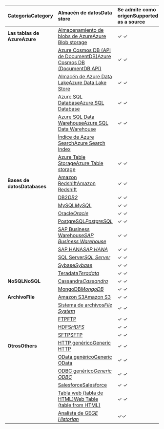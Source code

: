 | <span data-ttu-id="139f2-101">Categoría</span><span class="sxs-lookup"><span data-stu-id="139f2-101">Category</span></span> | <span data-ttu-id="139f2-102">Almacén de datos</span><span class="sxs-lookup"><span data-stu-id="139f2-102">Data store</span></span> | <span data-ttu-id="139f2-103">Se admite como origen</span><span class="sxs-lookup"><span data-stu-id="139f2-103">Supported as a source</span></span> | <span data-ttu-id="139f2-104">Se admite como receptor</span><span class="sxs-lookup"><span data-stu-id="139f2-104">Supported as a sink</span></span> |
|:--- |:--- |:--- |:--- |
| <span data-ttu-id="139f2-105">**Las tablas de Azure**</span><span class="sxs-lookup"><span data-stu-id="139f2-105">**Azure**</span></span> |[<span data-ttu-id="139f2-106">Almacenamiento de blobs de Azure</span><span class="sxs-lookup"><span data-stu-id="139f2-106">Azure Blob storage</span></span>](../articles/data-factory/data-factory-azure-blob-connector.md) |<span data-ttu-id="139f2-107">✓ </span><span class="sxs-lookup"><span data-stu-id="139f2-107">✓</span></span> |<span data-ttu-id="139f2-108">✓ </span><span class="sxs-lookup"><span data-stu-id="139f2-108">✓</span></span> |
| &nbsp; |[<span data-ttu-id="139f2-109">Azure Cosmos DB (API de DocumentDB)</span><span class="sxs-lookup"><span data-stu-id="139f2-109">Azure Cosmos DB (DocumentDB API)</span></span>](../articles/data-factory/data-factory-azure-documentdb-connector.md) |<span data-ttu-id="139f2-110">✓ </span><span class="sxs-lookup"><span data-stu-id="139f2-110">✓</span></span> |<span data-ttu-id="139f2-111">✓ </span><span class="sxs-lookup"><span data-stu-id="139f2-111">✓</span></span> |
| &nbsp; |[<span data-ttu-id="139f2-112">Almacén de Azure Data Lake</span><span class="sxs-lookup"><span data-stu-id="139f2-112">Azure Data Lake Store</span></span>](../articles/data-factory/data-factory-azure-datalake-connector.md) |<span data-ttu-id="139f2-113">✓ </span><span class="sxs-lookup"><span data-stu-id="139f2-113">✓</span></span> |<span data-ttu-id="139f2-114">✓ </span><span class="sxs-lookup"><span data-stu-id="139f2-114">✓</span></span> |
| &nbsp; |[<span data-ttu-id="139f2-115">Azure SQL Database</span><span class="sxs-lookup"><span data-stu-id="139f2-115">Azure SQL Database</span></span>](../articles/data-factory/data-factory-azure-sql-connector.md) |<span data-ttu-id="139f2-116">✓ </span><span class="sxs-lookup"><span data-stu-id="139f2-116">✓</span></span> |<span data-ttu-id="139f2-117">✓ </span><span class="sxs-lookup"><span data-stu-id="139f2-117">✓</span></span> |
| &nbsp; |[<span data-ttu-id="139f2-118">Azure SQL Data Warehouse</span><span class="sxs-lookup"><span data-stu-id="139f2-118">Azure SQL Data Warehouse</span></span>](../articles/data-factory/data-factory-azure-sql-data-warehouse-connector.md) |<span data-ttu-id="139f2-119">✓ </span><span class="sxs-lookup"><span data-stu-id="139f2-119">✓</span></span> |<span data-ttu-id="139f2-120">✓ </span><span class="sxs-lookup"><span data-stu-id="139f2-120">✓</span></span> |
| &nbsp; |[<span data-ttu-id="139f2-121">Índice de Azure Search</span><span class="sxs-lookup"><span data-stu-id="139f2-121">Azure Search Index</span></span>](../articles/data-factory/data-factory-azure-search-connector.md) | |<span data-ttu-id="139f2-122">✓ </span><span class="sxs-lookup"><span data-stu-id="139f2-122">✓</span></span> |
| &nbsp; |[<span data-ttu-id="139f2-123">Azure Table Storage</span><span class="sxs-lookup"><span data-stu-id="139f2-123">Azure Table storage</span></span>](../articles/data-factory/data-factory-azure-table-connector.md) |<span data-ttu-id="139f2-124">✓ </span><span class="sxs-lookup"><span data-stu-id="139f2-124">✓</span></span> |<span data-ttu-id="139f2-125">✓ </span><span class="sxs-lookup"><span data-stu-id="139f2-125">✓</span></span> |
| <span data-ttu-id="139f2-126">**Bases de datos**</span><span class="sxs-lookup"><span data-stu-id="139f2-126">**Databases**</span></span> |[<span data-ttu-id="139f2-127">Amazon Redshift</span><span class="sxs-lookup"><span data-stu-id="139f2-127">Amazon Redshift</span></span>](../articles/data-factory/data-factory-amazon-redshift-connector.md) |<span data-ttu-id="139f2-128">✓ </span><span class="sxs-lookup"><span data-stu-id="139f2-128">✓</span></span> | |
| &nbsp; |<span data-ttu-id="139f2-129">[DB2](../articles/data-factory/data-factory-onprem-db2-connector.md)*</span><span class="sxs-lookup"><span data-stu-id="139f2-129">[DB2](../articles/data-factory/data-factory-onprem-db2-connector.md)*</span></span> |<span data-ttu-id="139f2-130">✓ </span><span class="sxs-lookup"><span data-stu-id="139f2-130">✓</span></span> | |
| &nbsp; |<span data-ttu-id="139f2-131">[MySQL](../articles/data-factory/data-factory-onprem-mysql-connector.md)*</span><span class="sxs-lookup"><span data-stu-id="139f2-131">[MySQL](../articles/data-factory/data-factory-onprem-mysql-connector.md)*</span></span> |<span data-ttu-id="139f2-132">✓ </span><span class="sxs-lookup"><span data-stu-id="139f2-132">✓</span></span> | |
| &nbsp; |<span data-ttu-id="139f2-133">[Oracle](../articles/data-factory/data-factory-onprem-oracle-connector.md)*</span><span class="sxs-lookup"><span data-stu-id="139f2-133">[Oracle](../articles/data-factory/data-factory-onprem-oracle-connector.md)*</span></span> |<span data-ttu-id="139f2-134">✓ </span><span class="sxs-lookup"><span data-stu-id="139f2-134">✓</span></span> |<span data-ttu-id="139f2-135">✓ </span><span class="sxs-lookup"><span data-stu-id="139f2-135">✓</span></span> |
| &nbsp; |<span data-ttu-id="139f2-136">[PostgreSQL](../articles/data-factory/data-factory-onprem-postgresql-connector.md)*</span><span class="sxs-lookup"><span data-stu-id="139f2-136">[PostgreSQL](../articles/data-factory/data-factory-onprem-postgresql-connector.md)*</span></span> |<span data-ttu-id="139f2-137">✓ </span><span class="sxs-lookup"><span data-stu-id="139f2-137">✓</span></span> | |
| &nbsp; |<span data-ttu-id="139f2-138">[SAP Business Warehouse](../articles/data-factory/data-factory-sap-business-warehouse-connector.md)*</span><span class="sxs-lookup"><span data-stu-id="139f2-138">[SAP Business Warehouse](../articles/data-factory/data-factory-sap-business-warehouse-connector.md)*</span></span> |<span data-ttu-id="139f2-139">✓ </span><span class="sxs-lookup"><span data-stu-id="139f2-139">✓</span></span> | |
| &nbsp; |<span data-ttu-id="139f2-140">[SAP HANA](../articles/data-factory/data-factory-sap-hana-connector.md)*</span><span class="sxs-lookup"><span data-stu-id="139f2-140">[SAP HANA](../articles/data-factory/data-factory-sap-hana-connector.md)*</span></span> |<span data-ttu-id="139f2-141">✓ </span><span class="sxs-lookup"><span data-stu-id="139f2-141">✓</span></span> | |
| &nbsp; |<span data-ttu-id="139f2-142">[SQL Server](../articles/data-factory/data-factory-sqlserver-connector.md)*</span><span class="sxs-lookup"><span data-stu-id="139f2-142">[SQL Server](../articles/data-factory/data-factory-sqlserver-connector.md)*</span></span> |<span data-ttu-id="139f2-143">✓ </span><span class="sxs-lookup"><span data-stu-id="139f2-143">✓</span></span> |<span data-ttu-id="139f2-144">✓ </span><span class="sxs-lookup"><span data-stu-id="139f2-144">✓</span></span> |
| &nbsp; |<span data-ttu-id="139f2-145">[Sybase](../articles/data-factory/data-factory-onprem-sybase-connector.md)*</span><span class="sxs-lookup"><span data-stu-id="139f2-145">[Sybase](../articles/data-factory/data-factory-onprem-sybase-connector.md)*</span></span> |<span data-ttu-id="139f2-146">✓ </span><span class="sxs-lookup"><span data-stu-id="139f2-146">✓</span></span> | |
| &nbsp; |<span data-ttu-id="139f2-147">[Teradata](../articles/data-factory/data-factory-onprem-teradata-connector.md)*</span><span class="sxs-lookup"><span data-stu-id="139f2-147">[Teradata](../articles/data-factory/data-factory-onprem-teradata-connector.md)*</span></span> |<span data-ttu-id="139f2-148">✓ </span><span class="sxs-lookup"><span data-stu-id="139f2-148">✓</span></span> | |
| <span data-ttu-id="139f2-149">**NoSQL**</span><span class="sxs-lookup"><span data-stu-id="139f2-149">**NoSQL**</span></span> |<span data-ttu-id="139f2-150">[Cassandra](../articles/data-factory/data-factory-onprem-cassandra-connector.md)*</span><span class="sxs-lookup"><span data-stu-id="139f2-150">[Cassandra](../articles/data-factory/data-factory-onprem-cassandra-connector.md)*</span></span> |<span data-ttu-id="139f2-151">✓ </span><span class="sxs-lookup"><span data-stu-id="139f2-151">✓</span></span> | |
| &nbsp; |<span data-ttu-id="139f2-152">[MongoDB](../articles/data-factory/data-factory-on-premises-mongodb-connector.md)*</span><span class="sxs-lookup"><span data-stu-id="139f2-152">[MongoDB](../articles/data-factory/data-factory-on-premises-mongodb-connector.md)*</span></span> |<span data-ttu-id="139f2-153">✓ </span><span class="sxs-lookup"><span data-stu-id="139f2-153">✓</span></span> | |
| <span data-ttu-id="139f2-154">**Archivo**</span><span class="sxs-lookup"><span data-stu-id="139f2-154">**File**</span></span> |[<span data-ttu-id="139f2-155">Amazon S3</span><span class="sxs-lookup"><span data-stu-id="139f2-155">Amazon S3</span></span>](../articles/data-factory/data-factory-amazon-simple-storage-service-connector.md) |<span data-ttu-id="139f2-156">✓ </span><span class="sxs-lookup"><span data-stu-id="139f2-156">✓</span></span> | |
| &nbsp; |<span data-ttu-id="139f2-157">[Sistema de archivos](../articles/data-factory/data-factory-onprem-file-system-connector.md)*</span><span class="sxs-lookup"><span data-stu-id="139f2-157">[File System](../articles/data-factory/data-factory-onprem-file-system-connector.md)*</span></span> |<span data-ttu-id="139f2-158">✓ </span><span class="sxs-lookup"><span data-stu-id="139f2-158">✓</span></span> |<span data-ttu-id="139f2-159">✓ </span><span class="sxs-lookup"><span data-stu-id="139f2-159">✓</span></span> |
| &nbsp; |[<span data-ttu-id="139f2-160">FTP</span><span class="sxs-lookup"><span data-stu-id="139f2-160">FTP</span></span>](../articles/data-factory/data-factory-ftp-connector.md) |<span data-ttu-id="139f2-161">✓ </span><span class="sxs-lookup"><span data-stu-id="139f2-161">✓</span></span> | |
| &nbsp; |<span data-ttu-id="139f2-162">[HDFS](../articles/data-factory/data-factory-hdfs-connector.md)*</span><span class="sxs-lookup"><span data-stu-id="139f2-162">[HDFS](../articles/data-factory/data-factory-hdfs-connector.md)*</span></span> |<span data-ttu-id="139f2-163">✓ </span><span class="sxs-lookup"><span data-stu-id="139f2-163">✓</span></span> | |
| &nbsp; |[<span data-ttu-id="139f2-164">SFTP</span><span class="sxs-lookup"><span data-stu-id="139f2-164">SFTP</span></span>](../articles/data-factory/data-factory-sftp-connector.md) |<span data-ttu-id="139f2-165">✓ </span><span class="sxs-lookup"><span data-stu-id="139f2-165">✓</span></span> | |
| <span data-ttu-id="139f2-166">**Otros**</span><span class="sxs-lookup"><span data-stu-id="139f2-166">**Others**</span></span> |[<span data-ttu-id="139f2-167">HTTP genérico</span><span class="sxs-lookup"><span data-stu-id="139f2-167">Generic HTTP</span></span>](../articles/data-factory/data-factory-http-connector.md) |<span data-ttu-id="139f2-168">✓ </span><span class="sxs-lookup"><span data-stu-id="139f2-168">✓</span></span> | |
| &nbsp; |[<span data-ttu-id="139f2-169">OData genérico</span><span class="sxs-lookup"><span data-stu-id="139f2-169">Generic OData</span></span>](../articles/data-factory/data-factory-odata-connector.md) |<span data-ttu-id="139f2-170">✓ </span><span class="sxs-lookup"><span data-stu-id="139f2-170">✓</span></span> | |
| &nbsp; |<span data-ttu-id="139f2-171">[ODBC genérico](../articles/data-factory/data-factory-odbc-connector.md)*</span><span class="sxs-lookup"><span data-stu-id="139f2-171">[Generic ODBC](../articles/data-factory/data-factory-odbc-connector.md)*</span></span> |<span data-ttu-id="139f2-172">✓ </span><span class="sxs-lookup"><span data-stu-id="139f2-172">✓</span></span> | |
| &nbsp; |[<span data-ttu-id="139f2-173">Salesforce</span><span class="sxs-lookup"><span data-stu-id="139f2-173">Salesforce</span></span>](../articles/data-factory/data-factory-salesforce-connector.md) |<span data-ttu-id="139f2-174">✓ </span><span class="sxs-lookup"><span data-stu-id="139f2-174">✓</span></span> | |
| &nbsp; |[<span data-ttu-id="139f2-175">Tabla web (tabla de HTML)</span><span class="sxs-lookup"><span data-stu-id="139f2-175">Web Table (table from HTML)</span></span>](../articles/data-factory/data-factory-web-table-connector.md) |<span data-ttu-id="139f2-176">✓ </span><span class="sxs-lookup"><span data-stu-id="139f2-176">✓</span></span> | |
| &nbsp; |<span data-ttu-id="139f2-177">[Analista de GE](../articles/data-factory/data-factory-odbc-connector.md#ge-historian-store)*</span><span class="sxs-lookup"><span data-stu-id="139f2-177">[GE Historian](../articles/data-factory/data-factory-odbc-connector.md#ge-historian-store)*</span></span> |<span data-ttu-id="139f2-178">✓</span><span class="sxs-lookup"><span data-stu-id="139f2-178">✓</span></span> | | |


